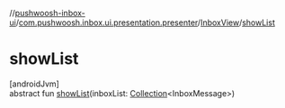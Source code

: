//[pushwoosh-inbox-ui](../../../index.md)/[com.pushwoosh.inbox.ui.presentation.presenter](../index.md)/[InboxView](index.md)/[showList](show-list.md)

# showList

[androidJvm]\
abstract fun [showList](show-list.md)(inboxList: [Collection](https://kotlinlang.org/api/latest/jvm/stdlib/kotlin-stdlib/kotlin.collections/-collection/index.html)&lt;InboxMessage&gt;)
